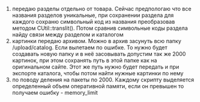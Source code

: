 1. передаю разделы отдельно от товара. Сейчас предпологаю что все названия разделов уникальные, при сохранении раздела для каждого сохраню символьный код из названия преобразовав методом CUtil::translit(). Потом сравнив символьные коды раздела найду связи между разделом и каталогом
2. картинки передаю архивом. Можно в архив засунуть всю папку /upload/catalog. Если вылетаем по ошибке. То нужно будет создавать новую папку и в неё засовывать допустим так же 2000 картинок, при этом сохранять путь в этой папке как на оригинальном сайте. Этот же путь нужно будет передать и при экспорте каталога, чтобы потом найти нужные картинки по нему
3. по поводу деления на пакеты по 2000. Каждому скрипту выделяется определенный объем оперативной памяти, если он превышен то получаем ошибку - memory_limit
